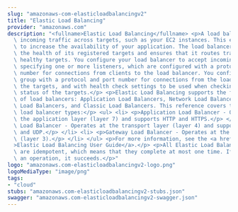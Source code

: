 ```yaml
---
slug: "amazonaws-com-elasticloadbalancingv2"
title: "Elastic Load Balancing"
provider: "amazonaws.com"
description: "<fullname>Elastic Load Balancing</fullname> <p>A load balancer distributes\
  \ incoming traffic across targets, such as your EC2 instances. This enables you\
  \ to increase the availability of your application. The load balancer also monitors\
  \ the health of its registered targets and ensures that it routes traffic only to\
  \ healthy targets. You configure your load balancer to accept incoming traffic by\
  \ specifying one or more listeners, which are configured with a protocol and port\
  \ number for connections from clients to the load balancer. You configure a target\
  \ group with a protocol and port number for connections from the load balancer to\
  \ the targets, and with health check settings to be used when checking the health\
  \ status of the targets.</p> <p>Elastic Load Balancing supports the following types\
  \ of load balancers: Application Load Balancers, Network Load Balancers, Gateway\
  \ Load Balancers, and Classic Load Balancers. This reference covers the following\
  \ load balancer types:</p> <ul> <li> <p>Application Load Balancer - Operates at\
  \ the application layer (layer 7) and supports HTTP and HTTPS.</p> </li> <li> <p>Network\
  \ Load Balancer - Operates at the transport layer (layer 4) and supports TCP, TLS,\
  \ and UDP.</p> </li> <li> <p>Gateway Load Balancer - Operates at the network layer\
  \ (layer 3).</p> </li> </ul> <p>For more information, see the <a href=\"https://docs.aws.amazon.com/elasticloadbalancing/latest/userguide/\"\
  >Elastic Load Balancing User Guide</a>.</p> <p>All Elastic Load Balancing operations\
  \ are idempotent, which means that they complete at most one time. If you repeat\
  \ an operation, it succeeds.</p>"
logo: "amazonaws.com-elasticloadbalancingv2-logo.png"
logoMediaType: "image/png"
tags:
- "cloud"
stubs: "amazonaws.com-elasticloadbalancingv2-stubs.json"
swagger: "amazonaws.com-elasticloadbalancingv2-swagger.json"
---
```


